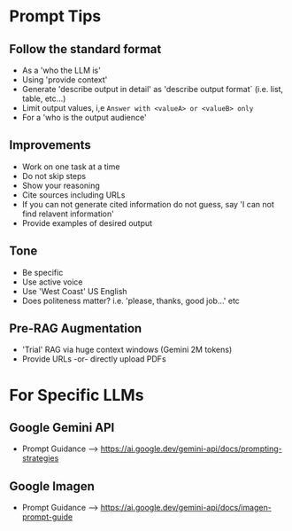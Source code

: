 # Prompt Tips

## Follow the standard format
- As a 'who the LLM is'
- Using 'provide context'
- Generate 'describe output in detail' as 'describe output format` (i.e. list, table, etc...)
- Limit output values, i,e `Answer with <valueA> or <valueB> only`
- For a 'who is the output audience'

## Improvements
- Work on one task at a time
- Do not skip steps
- Show your reasoning
- Cite sources including URLs
- If you can not generate cited information do not guess, say 'I can not find relavent information'
- Provide examples of desired output

## Tone
- Be specific
- Use active voice
- Use 'West Coast' US English
- Does politeness matter? i.e. 'please, thanks, good job...' etc

## Pre-RAG Augmentation
- 'Trial' RAG via huge context windows (Gemini 2M tokens)
- Provide URLs -or- directly upload PDFs

# For Specific LLMs

## Google Gemini API
- Prompt Guidance --> https://ai.google.dev/gemini-api/docs/prompting-strategies

## Google Imagen 
- Prompt Guidance --> https://ai.google.dev/gemini-api/docs/imagen-prompt-guide

